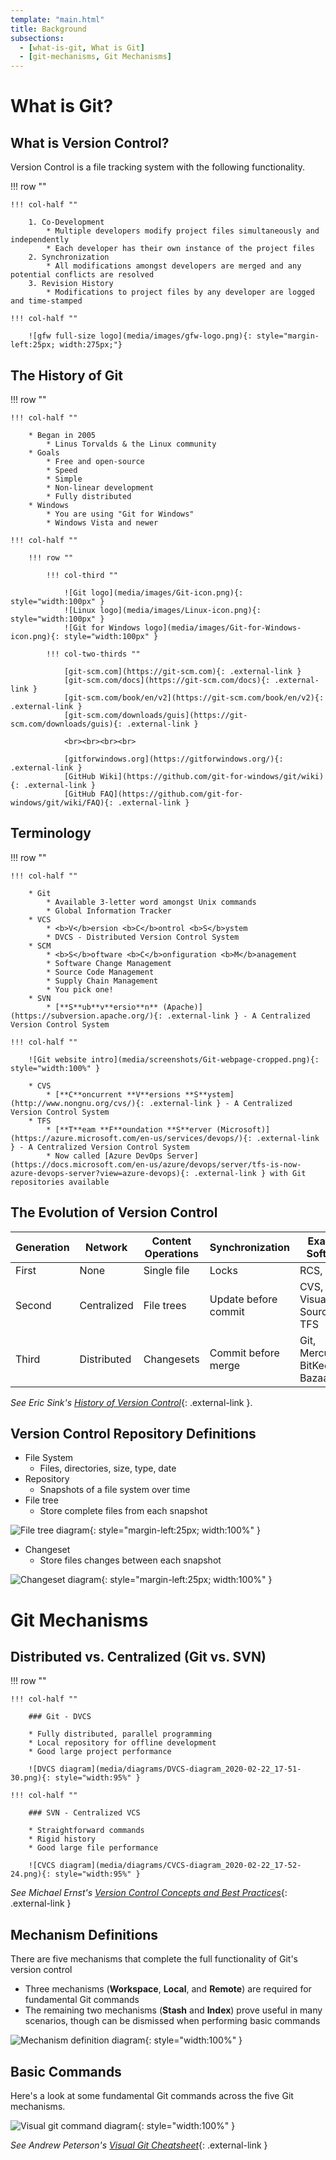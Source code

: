 ```yaml
---
template: "main.html"
title: Background
subsections:
  - [what-is-git, What is Git]
  - [git-mechanisms, Git Mechanisms]
---
```


# What is Git?

## What is Version Control?

Version Control is a file tracking system with the following functionality.

!!! row ""
	
	!!! col-half ""
		
		1. Co-Development 
			* Multiple developers modify project files simultaneously and independently
			* Each developer has their own instance of the project files
		2. Synchronization
			* All modifications amongst developers are merged and any potential conflicts are resolved
		3. Revision History
			* Modifications to project files by any developer are logged and time-stamped
	
	!!! col-half ""
		
		![gfw full-size logo](media/images/gfw-logo.png){: style="margin-left:25px; width:275px;"}


## The History of Git

!!! row ""
	
	!!! col-half ""
		
		* Began in 2005
			* Linus Torvalds & the Linux community
		* Goals
			* Free and open-source
			* Speed
			* Simple
			* Non-linear development
			* Fully distributed
		* Windows
			* You are using "Git for Windows"
			* Windows Vista and newer
	
	!!! col-half ""
		
		!!! row ""	
			
			!!! col-third ""
				
				![Git logo](media/images/Git-icon.png){: style="width:100px" }
				![Linux logo](media/images/Linux-icon.png){: style="width:100px" }
				![Git for Windows logo](media/images/Git-for-Windows-icon.png){: style="width:100px" }
			
			!!! col-two-thirds ""
				
				[git-scm.com](https://git-scm.com){: .external-link }  
				[git-scm.com/docs](https://git-scm.com/docs){: .external-link }  
				[git-scm.com/book/en/v2](https://git-scm.com/book/en/v2){: .external-link }  
				[git-scm.com/downloads/guis](https://git-scm.com/downloads/guis){: .external-link }  
				
				<br><br><br><br>
				
				[gitforwindows.org](https://gitforwindows.org/){: .external-link }  
				[GitHub Wiki](https://github.com/git-for-windows/git/wiki){: .external-link }  
				[GitHub FAQ](https://github.com/git-for-windows/git/wiki/FAQ){: .external-link }  


## Terminology

!!! row ""
	
	!!! col-half ""
		
		* Git
			* Available 3-letter word amongst Unix commands
			* Global Information Tracker
		* VCS
			* <b>V</b>ersion <b>C</b>ontrol <b>S</b>ystem
			* DVCS - Distributed Version Control System
		* SCM
			* <b>S</b>oftware <b>C</b>onfiguration <b>M</b>anagement
			* Software Change Management
			* Source Code Management
			* Supply Chain Management
			* You pick one!
		* SVN
			* [**S**ub**v**ersio**n** (Apache)](https://subversion.apache.org/){: .external-link } - A Centralized Version Control System
	
	!!! col-half ""
		
		![Git website intro](media/screenshots/Git-webpage-cropped.png){: style="width:100%" }
		
		* CVS
			* [**C**oncurrent **V**ersions **S**ystem](http://www.nongnu.org/cvs/){: .external-link } - A Centralized Version Control System
		* TFS
			* [**T**eam **F**oundation **S**erver (Microsoft)](https://azure.microsoft.com/en-us/services/devops/){: .external-link } - A Centralized Version Control System
			* Now called [Azure DevOps Server](https://docs.microsoft.com/en-us/azure/devops/server/tfs-is-now-azure-devops-server?view=azure-devops){: .external-link } with Git repositories available


## The Evolution of Version Control

Generation 		| Network 		| Content Operations 	| Synchronization 		| Example Software
----------------|---------------|-----------------------|-----------------------|--------------------
First 			| None 			| Single file 			| Locks 				| RCS, SCCS
Second 			| Centralized 	| File trees 			| Update before commit 	| CVS, SVN, Visual SourceSafe, TFS
Third 			| Distributed 	| Changesets 			| Commit before merge	| Git, Mercurial, BitKeeper, Bazaar

*See Eric Sink's* [*History of Version Control*](https://ericsink.com/vcbe/html/history_of_version_control.html){: .external-link }.


## Version Control Repository Definitions

* File System
	* Files, directories, size, type, date
* Repository
	* Snapshots of a file system over time
* File tree
	- Store complete files from each snapshot

![File tree diagram](media/diagrams/File-Tree-example_2020-02-22_17-49-38.png){: style="margin-left:25px; width:100%" }

* Changeset
	- Store files changes between each snapshot

![Changeset diagram](media/diagrams/Changeset-example_2020-02-22_17-50-47.png){: style="margin-left:25px; width:100%" }


# Git Mechanisms

## Distributed vs. Centralized (Git vs. SVN)

!!! row ""
	
	!!! col-half ""
		
		### Git - DVCS
		
		* Fully distributed, parallel programming
		* Local repository for offline development
		* Good large project performance
		
		![DVCS diagram](media/diagrams/DVCS-diagram_2020-02-22_17-51-30.png){: style="width:95%" }
	
	!!! col-half ""
		
		### SVN - Centralized VCS
		
		* Straightforward commands
		* Rigid history
		* Good large file performance
		
		![CVCS diagram](media/diagrams/CVCS-diagram_2020-02-22_17-52-24.png){: style="width:95%" }

*See Michael Ernst's* [*Version Control Concepts and Best Practices*](https://homes.cs.washington.edu/~mernst/advice/version-control.html#Distributed_and_centralized_version_control){: .external-link }


## Mechanism Definitions

There are five mechanisms that complete the full functionality of Git's version control

* Three mechanisms (**Workspace**, **Local**, and **Remote**) are required for fundamental Git commands
* The remaining two mechanisms (**Stash** and **Index**) prove useful in many scenarios, though can be dismissed when performing basic commands

![Mechanism definition diagram](media/diagrams/git-mechanisms_2020-02-22_17-57-16.png){: style="width:100%" }


## Basic Commands

Here's a look at some fundamental Git commands across the five Git mechanisms.

![Visual git command diagram](media/diagrams/basic-commands-across-mechanisms_2020-02-22_17-58-17.png){: style="width:100%" }

*See Andrew Peterson's* [*Visual Git Cheatsheet*](https://ndpsoftware.com/git-cheatsheet.html){: .external-link }